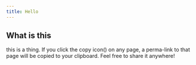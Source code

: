 ```yaml
---
title: Hello
---
```


## What is this
this is a thing. 
If you click the copy icon(<copy-icon></copy-icon>) on any page, a perma-link to that page will be copied to your clipboard. Feel free to share it anywhere!